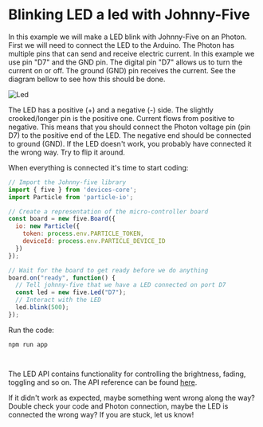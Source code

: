 # Blinking LED a led with Johnny-Five

In this example we will make a LED blink with Johnny-Five on an Photon. First we will need to connect the LED to the Arduino.
The Photon has multiple pins that can send and receive electric current.
In this example we use pin "D7" and the GND pin.
The digital pin "D7" allows us to turn the current on or off.
The ground (GND) pin receives the current.
See the diagram bellow to see how this should be done.

![Led](http://johnny-five.io/img/led-scene-0.gif)


The LED has a positive (+) and a negative (-) side. The slightly crooked/longer pin is the positive one.
Current flows from positive to negative. This means that you should connect the Photon voltage pin (pin D7) to the positive
end of the LED. The negative end should be connected to ground (GND).
If the LED doesn't work, you probably have connected it the wrong way. Try to flip it around.


When everything is connected it's time to start coding:


```js
// Import the Johnny-five library
import { five } from 'devices-core';
import Particle from 'particle-io';

// Create a representation of the micro-controller board
const board = new five.Board({
  io: new Particle({
    token: process.env.PARTICLE_TOKEN,
    deviceId: process.env.PARTICLE_DEVICE_ID
  })
});

// Wait for the board to get ready before we do anything
board.on("ready", function() {
  // Tell johnny-five that we have a LED connected on port D7
  const led = new five.Led("D7");
  // Interact with the LED
  led.blink(500);
});
```

Run the code:

```sh
npm run app
```

` `

The LED API contains functionality for controlling the brightness, fading, toggling and so on.
The API reference can be found [here](https://github.com/rwaldron/johnny-five/wiki/Led).

If it didn't work as expected, maybe something went wrong along the way?
Double check your code and Photon connection, maybe the LED is connected the wrong way?
If you are stuck, let us know!
